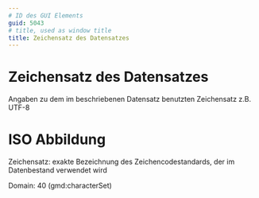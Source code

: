```yaml
---
# ID des GUI Elements
guid: 5043
# title, used as window title
title: Zeichensatz des Datensatzes
---
```


# Zeichensatz des Datensatzes

Angaben zu dem im beschriebenen Datensatz benutzten Zeichensatz z.B. UTF-8


# ISO Abbildung

Zeichensatz: exakte Bezeichnung des Zeichencodestandards, der im Datenbestand verwendet wird

Domain: 40 (gmd:characterSet)

